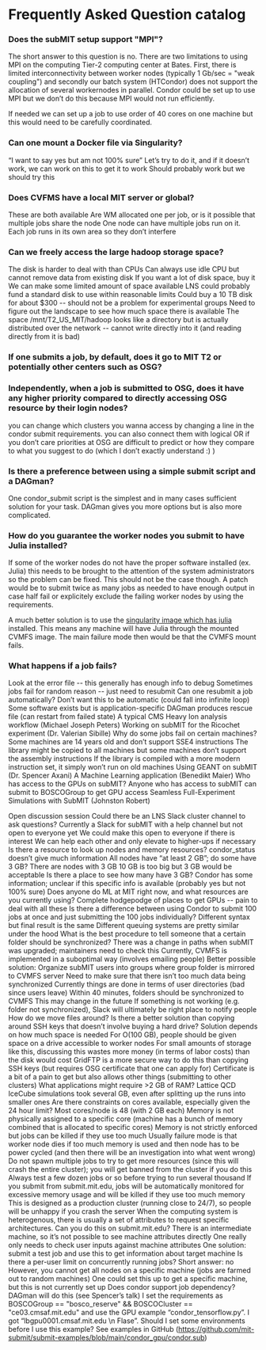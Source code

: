 # Frequently Asked Question catalog

### Does the subMIT setup support "MPI"?

The short answer to this question is no. There are two limitations to using MPI on the computing Tier-2 computing center at Bates. First, there is limited interconnectivity between worker nodes (typically 1 Gb/sec = "weak coupling") and secondly our batch system (HTCondor) does not support the allocation of several workernodes in parallel. Condor could be set up to use MPI but we don’t do this because MPI would not run efficiently.

If needed we can set up a job to use order of 40 cores on one machine but this would need to be carefully coordinated.

### Can one mount a Docker file via Singularity?

“I want to say yes but am not 100% sure”
Let’s try to do it, and if it doesn’t work, we can work on this to get it to work
Should probably work but we should try this

### Does CVFMS have a local MIT server or global?
These are both available
Are WM allocated one per job, or is it possible that multiple jobs share the node
One node can have multiple jobs run on it.  Each job runs in its own area so they don’t interfere

### Can we freely access the large hadoop storage space?

The disk is harder to deal with than CPUs
Can always use idle CPU but cannot remove data from existing disk
If you want a lot of disk space, buy it
We can make some limited amount of space available
LNS could probably fund a standard disk to use within reasonable limits
Could buy a 10 TB disk for about $300 -- should not be a problem for experimental groups
Need to figure out the landscape to see how much space there is available
The space /mnt/T2_US_MIT/hadoop looks like a directory but is actually distributed over the network -- cannot write directly into it (and reading directly from it is bad)

### If one submits a job, by default, does it go to MIT T2 or potentially other centers such as OSG?

### Independently, when a job is submitted to OSG, does it have any higher priority compared to directly accessing OSG resource by their login nodes?

you can change which clusters you wanna access by changing a line in the condor submit requirements. you can also connect them with logical OR if you don’t care
priorities at OSG are difficult to predict or how they compare to what you suggest to do (which I don’t exactly understand :) )

### Is there a preference between using a simple submit script and a DAGman?

One condor_submit script is the simplest and in many cases sufficient solution for your task. DAGman gives you more options but is also more complicated.

### How do you guarantee the worker nodes you submit to have Julia installed?

If some of the worker nodes do not have the proper software installed (ex. Julia) this needs to be brought to the attention of the system administrators so the problem can be fixed. This should not be the case though. A patch would be to submit twice as many jobs as needed to have enough output in case half fail or explicitely exclude the failing worker nodes by using the requirements.

A much better solution is to use the [singularity image which has julia](https://support.opensciencegrid.org/support/solutions/articles/12000073449) installed. This means any machine will have Julia through the mounted CVMFS image. The main failure mode then would be that the CVMFS mount fails.

### What happens if a job fails?

Look at the error file -- this generally has enough info to debug
Sometimes jobs fail for random reason -- just need to resubmit
Can one resubmit a job automatically?
Don’t want this to be automatic (could fall into infinite loop)
Some software exists but is application-specific
DAGman produces rescue file (can restart from failed state)
A typical CMS Heavy Ion analysis workflow (Michael Joseph Peters)
Working on subMIT for the Ricochet experiment (Dr. Valerian Sibille)
Why do some jobs fail on certain machines?
Some machines are 14 years old and don’t support SSE4 instructions
The library might be copied to all machines but some machines don’t support the assembly instructions
If the library is compiled with a more modern instruction set, it simply won’t run on old machines
Using GEANT on subMIT (Dr. Spencer Axani)
A Machine Learning application (Benedikt Maier)
Who has access to the GPUs on subMIT?
Anyone who has access to subMIT can submit to BOSCOGroup to get GPU access
Seamless Full-Experiment Simulations with SubMIT (Johnston Robert)

Open discussion session
Could there be an LNS Slack cluster channel to ask questions?
Currently a Slack for subMIT with a help channel but not open to everyone yet
We could make this open to everyone if there is interest
We can help each other and only elevate to higher-ups if necessary
Is there a resource to look up nodes and memory resources?
condor_status doesn’t give much information
All nodes have “at least 2 GB”; do some have 3 GB?
There are nodes with 3 GB
10 GB is too big but 3 GB would be acceptable
Is there a place to see how many have 3 GB?
Condor has some information; unclear if this specific info is available (probably yes but not 100% sure)
Does anyone do ML at MIT right now, and what resources are you currently using?
Complete hodgepodge of places to get GPUs -- pain to deal with all these
Is there a difference between using Condor to submit 100 jobs at once and just submitting the 100 jobs individually?
Different syntax but final result is the same
Different queuing systems are pretty similar under the hood
What is the best procedure to tell someone that a certain folder should be synchronized?
There was a change in paths when subMIT was upgraded; maintainers need to check this
Currently, CVMFS is implemented in a suboptimal way (involves emailing people)
Better possible solution: Organize subMIT users into groups where group folder is mirrored to CVMFS server
Need to make sure that there isn’t too much data being synchronized
Currently things are done in terms of user directories (bad since users leave)
Within 40 minutes, folders should be synchronized to CVMFS
This may change in the future
If something is not working (e.g. folder not synchronized), Slack will ultimately be right place to notify people
How do we move files around?
Is there a better solution than copying around SSH keys that doesn’t involve buying a hard drive?
Solution depends on how much space is needed
For O(100 GB), people should be given space on a drive accessible to worker nodes
For small amounts of storage like this, discussing this wastes more money (in terms of labor costs) than the disk would cost
GridFTP is a more secure way to do this than copying SSH keys (but requires OSG certificate that one can apply for)
Certificate is a bit of a pain to get but also allows other things (submitting to other clusters)
What applications might require >2 GB of RAM?
Lattice QCD
IceCube simulations took several GB, even after splitting up the runs into smaller ones
Are there constraints on cores available, especially given the 24 hour limit?
Most cores/node is 48 (with 2 GB each)
Memory is not physically assigned to a specific core (machine has a bunch of memory combined that is allocated to specific cores)
Memory is not strictly enforced but jobs can be killed if they use too much
Usually failure mode is that worker node dies if too much memory is used and then node has to be power cycled (and then there will be an investigation into what went wrong)
Do not spawn multiple jobs to try to get more resources (since this will crash the entire cluster); you will get banned from the cluster if you do this
Always test a few dozen jobs or so before trying to run several thousand
If you submit from submit.mit.edu, jobs will be automatically monitored for excessive memory usage and will be killed if they use too much memory
This is designed as a production cluster (running close to 24/7), so people will be unhappy if you crash the server
When the computing system is heterogenous, there is usually a set of attributes to request specific architectures.  Can you do this on submit.mit.edu?
There is an intermediate machine, so it’s not possible to see machine attributes directly
One really only needs to check user inputs against machine attributes
One solution: submit a test job and use this to get information about target machine
Is there a per-user limit on concurrently running jobs?
Short answer: no
However, you cannot get all nodes on a specific machine (jobs are farmed out to random machines)
One could set this up to get a specific machine, but this is not currently set up
Does condor support job dependency?
DAGman will do this (see Spencer’s talk)
I set the requirements as BOSCOGroup == "bosco_reserve" && BOSCOCluster == "ce03.cmsaf.mit.edu" and use the GPU example “condor_tensorflow.py”. I got “lbgpu0001.cmsaf.mit.edu \n Flase”. Should I set some environments before I use this example?
See examples in GitHub (https://github.com/mit-submit/submit-examples/blob/main/condor_gpu/condor.sub)
